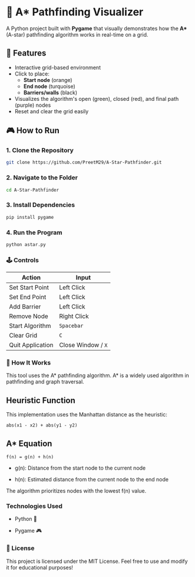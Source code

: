 # 🧭 A* Pathfinding Visualizer

A Python project built with **Pygame** that visually demonstrates how the **A\*** (A-star) pathfinding algorithm works in real-time on a grid.

## 🚀 Features

- Interactive grid-based environment
- Click to place:
  - **Start node** (orange)
  - **End node** (turquoise)
  - **Barriers/walls** (black)
- Visualizes the algorithm's open (green), closed (red), and final path (purple) nodes
- Reset and clear the grid easily

## 🎮 How to Run

### 1. Clone the Repository

```bash
git clone https://github.com/PreetM29/A-Star-Pathfinder.git
```
### 2. Navigate to the Folder
```bash
cd A-Star-Pathfinder
```
### 3. Install Dependencies
```bash
pip install pygame
```

### 4. Run the Program
```bash
python astar.py
```
### 🕹️ Controls

| Action           | Input              |
| ---------------- | ------------------ |
| Set Start Point  | Left Click         |
| Set End Point    | Left Click         |
| Add Barrier      | Left Click         |
| Remove Node      | Right Click        |
| Start Algorithm  | `Spacebar`         |
| Clear Grid       | `C`                |
| Quit Application | Close Window / `X` |


### 📘 How It Works
This tool uses the A* pathfinding algorithm. A* is a widely used algorithm in pathfinding and graph traversal.

## Heuristic Function
This implementation uses the Manhattan distance as the heuristic:

```
abs(x1 - x2) + abs(y1 - y2)

```
## A* Equation
```
f(n) = g(n) + h(n)
```

- g(n): Distance from the start node to the current node

- h(n): Estimated distance from the current node to the end node

The algorithm prioritizes nodes with the lowest f(n) value.

### Technologies Used
- Python 🐍

-  Pygame 🎮

### 📄 License
This project is licensed under the MIT License. Feel free to use and modify it for educational purposes!

